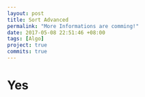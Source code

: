 ```yaml
---
layout: post
title: Sort Advanced
permalink: "More Informations are comming!"
date: 2017-05-08 22:51:46 +08:00
tags: [Algo]
project: true
commits: true
---
```


# Yes